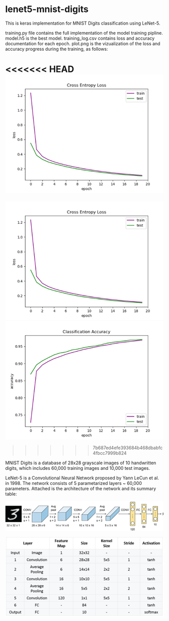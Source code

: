 # lenet5-mnist-digits

This is keras implementation for MNIST Digits classification using LeNet-5. 

training.py file contains the full implementation of the model training pipline.
model.h5 is the best model.
training_log.csv contains loss and accuracy documentation for each epoch.
plot.png is the vizualization of the loss and accuracy progress during the training, as follows:

<<<<<<< HEAD
![plot](/loss_plot.png)
=======
![loss](/loss_plot.png) ![acc](/acc_plot.png)
>>>>>>> 7b687ed4efe393684b468dbabfc4fbcc7999b824

MNIST Digits is a database of 28x28 grayscale images of 10 handwritten digits, which includes 60,000 training images and 10,000 test images. 

LeNet-5 is a Convolutional Neural Network proposed by Yann LeCun et al. in 1998. The network consists of 5 parametarized layers ~ 60,000 parameters. Attached is the architecture of the network and its summary table:

![1](/lenet5-architecture/pic1.png)

![2](/lenet5-architecture/pic2.png)




 

